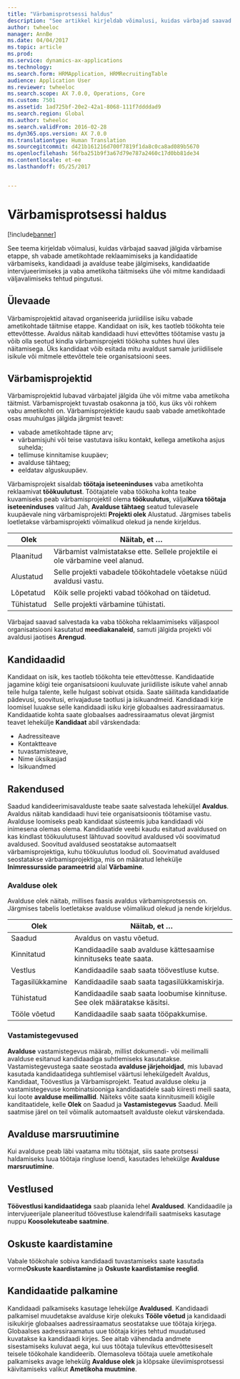 ```yaml
---
title: "Värbamisprotsessi haldus"
description: "See artikkel kirjeldab võimalusi, kuidas värbajad saavad jälgida värbamise etappe, sh vabade ametikohtade reklaamimiseks ja kandidaatide värbamiseks, kandidaadi ja avalduse teabe jälgimiseks, kandidaatide intervjueerimiseks ja vaba ametikoha täitmiseks ühe või mitme kandidaadi väljavalimiseks tehtud pingutusi."
author: twheeloc
manager: AnnBe
ms.date: 04/04/2017
ms.topic: article
ms.prod: 
ms.service: dynamics-ax-applications
ms.technology: 
ms.search.form: HRMApplication, HRMRecruitingTable
audience: Application User
ms.reviewer: twheeloc
ms.search.scope: AX 7.0.0, Operations, Core
ms.custom: 7501
ms.assetid: 1ad725bf-20e2-42a1-8068-111f7ddddad9
ms.search.region: Global
ms.author: twheeloc
ms.search.validFrom: 2016-02-28
ms.dyn365.ops.version: AX 7.0.0
ms.translationtype: Human Translation
ms.sourcegitcommit: d421b161216d700f7819f1da8c0ca8ad089b5670
ms.openlocfilehash: 56fba251b9f3a67d79e787a2460c17d0bb81de34
ms.contentlocale: et-ee
ms.lasthandoff: 05/25/2017


---
```


# <a name="manage-a-recruiting-process"></a>Värbamisprotsessi haldus

[!include[banner](includes/banner.md)]


See teema kirjeldab võimalusi, kuidas värbajad saavad jälgida värbamise etappe, sh vabade ametikohtade reklaamimiseks ja kandidaatide värbamiseks, kandidaadi ja avalduse teabe jälgimiseks, kandidaatide intervjueerimiseks ja vaba ametikoha täitmiseks ühe või mitme kandidaadi väljavalimiseks tehtud pingutusi.

<a name="overview"></a>Ülevaade
--------

Värbamisprojektid aitavad organiseerida juriidilise isiku vabade ametikohtade täitmise etappe. Kandidaat on isik, kes taotleb töökohta teie ettevõttesse.  Avaldus näitab kandidaadi huvi ettevõttes töötamise vastu ja võib olla seotud kindla värbamisprojekti töökoha suhtes huvi üles näitamisega.  Üks kandidaat võib esitada mitu avaldust samale juriidilisele isikule või mitmele ettevõttele teie organisatsiooni sees.

<a name="recruitment-projects"></a>Värbamisprojektid
--------------------

Värbamisprojektid lubavad värbajatel jälgida ühe või mitme vaba ametikoha täitmist.  Värbamisprojekt tuvastab osakonna ja töö, kus üks või rohkem vabu ametikohti on. Värbamisprojektide kaudu saab vabade ametikohtade osas muuhulgas jälgida järgmist teavet:
-   vabade ametikohtade täpne arv;
-   värbamisjuhi või teise vastutava isiku kontakt, kellega ametikoha asjus suhelda;
-   tellimuse kinnitamise kuupäev;
-   avalduse tähtaeg;
-   eeldatav alguskuupäev.

Värbamisprojekt sisaldab **töötaja iseteeninduses** vaba ametikohta reklaamivat **töökuulutust**. Töötajatele vaba töökoha kohta teabe kuvamiseks peab värbamisprojektil olema **töökuulutus**, väljal**Kuva töötaja iseteeninduses** valitud Jah, **Avalduse tähtaeg** seatud tulevasele kuupäevale ning värbamisprojekti **Projekti olek** Alustatud. Järgmises tabelis loetletakse värbamisprojekti võimalikud olekud ja nende kirjeldus.

| **Olek**    | **Näitab, et …**                                                                  |
|-----------|------------------------------------------------------------------------------------------|
| Plaanitud | Värbamist valmistatakse ette.  Sellele projektile ei ole värbamine veel alanud. |
| Alustatud   | Selle projekti vabadele töökohtadele võetakse nüüd avaldusi vastu.                    |
| Lõpetatud  | Kõik selle projekti vabad töökohad on täidetud.                                          |
| Tühistatud  | Selle projekti värbamine tühistati.                                           |

Värbajad saavad salvestada ka vaba töökoha reklaamimiseks väljaspool organisatsiooni kasutatud **meediakanaleid**, samuti jälgida projekti või avaldusi jaotises **Arengud**.

<a name="applicants"></a>Kandidaadid
----------

Kandidaat on isik, kes taotleb töökohta teie ettevõttesse.  Kandidaatide jagamine kõigi teie organisatsiooni kuuluvate juriidiliste isikute vahel annab teile hulga talente, kelle hulgast sobivat otsida. Saate säilitada kandidaatide pädevusi, soovitusi, erivajaduse taotlusi ja isikuandmeid. Kandidaadi kirje loomisel luuakse selle kandidaadi isiku kirje globaalses aadressiraamatus. Kandidaatide kohta saate globaalses aadressiraamatus olevat järgmist teavet lehekülje **Kandidaat** abil värskendada:
-   Aadressiteave
-   Kontaktteave
-   tuvastamisteave,
-   Nime üksikasjad
-   Isikuandmed

## <a name="applications"></a>Rakendused
Saadud kandideerimisavalduste teabe saate salvestada leheküljel **Avaldus**. Avaldus näitab kandidaadi huvi teie organisatsioonis töötamise vastu.  Avalduse loomiseks peab kandidaat süsteemis juba kandidaadi või inimesena olemas olema.
Kandidaatide veebi kaudu esitatud avaldused on kas kindlast töökuulutusest lähtuvad soovitud avaldused või soovimatud avaldused. Soovitud avaldused seostatakse automaatselt värbamisprojektiga, kuhu töökuulutus loodud oli. Soovimatud avaldused seostatakse värbamisprojektiga, mis on määratud lehekülje **Inimressursside parameetrid** alal **Värbamine**.
### <a name="application-status"></a>Avalduse olek

Avalduse olek näitab, millises faasis avaldus värbamisprotsessis on. Järgmises tabelis loetletakse avalduse võimalikud olekud ja nende kirjeldus.

| Olek    | Näitab, et …                                                                           |
|-----------|-------------------------------------------------------------------------------------------|
| Saadud  | Avaldus on vastu võetud.                                                             |
| Kinnitatud | Kandidaadile saab avalduse kättesaamise kinnituseks teate saata.            |
| Vestlus | Kandidaadile saab saata töövestluse kutse.                                     |
| Tagasilükkamine | Kandidaadile saab saata tagasilükkamiskirja.                                          |
| Tühistatud  | Kandidaadile saab saata loobumise kinnituse. See olek määratakse käsitsi. |
| Tööle võetud  | Kandidaadile saab saata tööpakkumise.                                         |

### <a name="correspondence-actions"></a>Vastamistegevused

**Avalduse** vastamistegevus määrab, millist dokumendi- või meilimalli avalduse esitanud kandidaadiga suhtlemiseks kasutatakse. Vastamistegevustega saate seostada **avalduse järjehoidjad**, mis lubavad kasutada kandidaatidega suhtlemisel väärtusi lehekülgedelt Avaldus, Kandidaat, Töövestlus ja Värbamisprojekt.  Teatud avalduse oleku ja vastamistegevuse kombinatsiooniga kandidaatidele saab kiiresti meili saata, kui loote **avalduse meilimallid**. Näiteks võite saata kinnitusmeili kõigile kanditaatidele, kelle **Olek** on Saadud ja **Vastamistegevus** Saadud.  Meili saatmise järel on teil võimalik automaatselt avalduste olekut värskendada.

## <a name="application-routing"></a>Avalduse marsruutimine

Kui avalduse peab läbi vaatama mitu töötajat, siis saate protsessi haldamiseks luua töötaja ringluse loendi, kasutades lehekülge **Avalduse marsruutimine**.

## <a name="interviews"></a>Vestlused

**Töövestlusi kandidaatidega** saab plaanida lehel **Avaldused**.  Kandidaadile ja intervjueerijale planeeritud töövestluse kalendrifaili saatmiseks kasutage nuppu **Koosolekuteabe saatmine**.

## <a name="skill-mapping"></a>Oskuste kaardistamine

Vabale töökohale sobiva kandidaadi tuvastamiseks saate kasutada vorme**Oskuste kaardistamine** ja **Oskuste kaardistamise reeglid**.

## <a name="hiring-applicants"></a>Kandidaatide palkamine

Kandidaadi palkamiseks kasutage lehekülge **Avaldused**. Kandidaadi palkamisel muudetakse avalduse kirje olekuks **Tööle võetud** ja kandidaadi isikukirje globaalses aadressiraamatus seostatakse uue töötaja kirjega. Globaalses aadressiraamatus uue töötaja kirjes tehtud muudatused kuvatakse ka kandidaadi kirjes. See aitab vähendada andmete sisestamiseks kuluvat aega, kui uus töötaja tulevikus ettevõttesiseselt teisele töökohale kandideerib.  Olemasoleva töötaja uuele ametikohale palkamiseks avage lehekülg **Avalduse olek** ja klõpsake üleviimisprotsessi käivitamiseks valikut **Ametikoha muutmine**.






